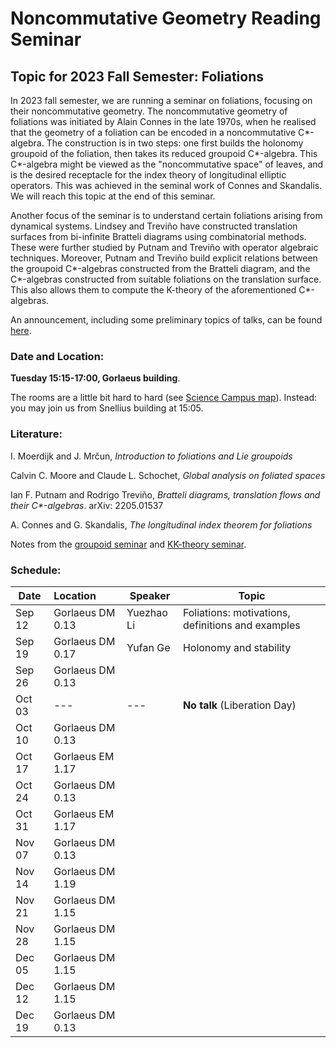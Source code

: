 # Noncommutative Geometry Reading Seminar
## Topic for 2023 Fall Semester: Foliations

In 2023 fall semester, we are running a seminar on foliations, focusing on their noncommutative geometry. The noncommutative geometry of foliations was initiated by Alain Connes in the late 1970s, when he realised that the geometry of a foliation can be encoded in a noncommutative C\*-algebra. The construction is in two steps: one first builds the holonomy groupoid of the foliation, then takes its reduced groupoid C\*-algebra. This C\*-algebra might be viewed as the "noncommutative space" of leaves, and is the desired receptacle for the index theory of longitudinal elliptic operators. This was achieved in the seminal work of Connes and Skandalis. We will reach this topic at the end of this seminar.

Another focus of the seminar is to understand certain foliations arising from dynamical systems. Lindsey and Treviño have constructed translation surfaces from bi-infinite Bratteli diagrams using combinatorial methods. These were further studied by Putnam and Treviño with operator algebraic techniques. Moreover, Putnam and Treviño build explicit relations between the groupoid C\*-algebras constructed from the Bratteli diagram, and the C\*-algebras constructed from suitable foliations on the translation surface. This also allows them to compute the K-theory of the aforementioned C\*-algebras.

An announcement, including some preliminary topics of talks, can be found [here](https://ncg-leiden.github.io/foliation2023/foliation_announcement.pdf).

### Date and Location:
**Tuesday 15:15-17:00, Gorlaeus building**. 

The rooms are a little bit hard to hard (see [Science Campus map](https://www.universiteitleiden.nl/binaries/content/assets/science/cm/campusplattegrond-faculty-of-science.pdf?_ga=2.210011805.922390172.1671443107-1639011062.1660081271)). Instead: you may join us from Snellius building at 15:05.

### Literature:

 I. Moerdijk and J. Mrčun, *Introduction to foliations and Lie groupoids*

Calvin C. Moore and Claude L. Schochet, *Global analysis on foliated spaces*

Ian F. Putnam and Rodrigo Treviño, *Bratteli diagrams, translation flows and their C\*-algebras*. arXiv: 2205.01537

A. Connes and G. Skandalis, *The longitudinal index theorem for foliations*

Notes from the [groupoid seminar](https://ncg-leiden.github.io/groupoid2022/groupoid_notes.pdf) and [KK-theory seminar](https://liyuezhao.github.io/notes/kk_notes.pdf).

### Schedule:

|  Date   | Location | Speaker  |  Topic |
|  ---  | :-----------  | ----  | -------- |
| Sep 12 | Gorlaeus DM 0.13 | Yuezhao Li | Foliations:  motivations, definitions and examples |
| Sep 19 | Gorlaeus DM 0.17 | Yufan Ge | Holonomy and stability |
| Sep 26 | Gorlaeus DM 0.13 |  |  |
| Oct 03 | --- | --- | **No talk** (Liberation Day)   |
| Oct 10 | Gorlaeus DM 0.13 |  |  |
| Oct 17 | Gorlaeus EM 1.17 |  |   |
| Oct 24 | Gorlaeus DM 0.13 |  |  |
| Oct 31 | Gorlaeus EM 1.17 |  |  |
| Nov 07 | Gorlaeus DM 0.13 |  |  |
| Nov 14 | Gorlaeus DM 1.19 |            |  |
| Nov 21 | Gorlaeus DM 1.15 |  |  |
| Nov 28 | Gorlaeus DM 1.15 |  |  |
| Dec 05 | Gorlaeus DM 1.15 |  |  |
| Dec 12 | Gorlaeus DM 1.15 |  |  |
| Dec 19 | Gorlaeus DM 0.13 |  |  |
